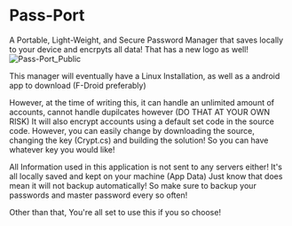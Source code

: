 # Pass-Port


A Portable, Light-Weight, and Secure Password Manager that saves locally to your device and encrpyts all data! That has a new logo as well!
![Pass-Port_Public](https://user-images.githubusercontent.com/48076080/125704525-bd9fab6f-1ef5-46c1-81de-e921a44cbba2.png)

This manager will eventually have a Linux Installation, as well as a android app to download (F-Droid preferably)

However, at the time of writing this, it can handle an unlimited amount of accounts, cannot handle dupilcates however (DO THAT AT YOUR OWN RISK)
It will also encrypt accounts using a default set code in the source code. However, you can easily change by downloading the source, changing the key (Crypt.cs) and building the solution! So you can have whatever key you would like!

All Information used in this application is not sent to any servers either! It's all locally saved and kept on your machine (App Data) 
Just know that does mean it will not backup automatically! So make sure to backup your passwords and master password every so often!

Other than that, You're all set to use this if you so choose!
